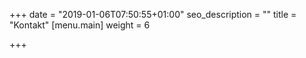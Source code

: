 +++
date = "2019-01-06T07:50:55+01:00"
seo_description = ""
title = "Kontakt"
[menu.main]
weight = 6

+++
